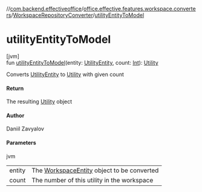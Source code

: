 //[com.backend.effectiveoffice](../../../index.md)/[office.effective.features.workspace.converters](../index.md)/[WorkspaceRepositoryConverter](index.md)/[utilityEntityToModel](utility-entity-to-model.md)

# utilityEntityToModel

[jvm]\
fun [utilityEntityToModel](utility-entity-to-model.md)(entity: [UtilityEntity](../../office.effective.features.workspace.repository/-utility-entity/index.md), count: [Int](https://kotlinlang.org/api/latest/jvm/stdlib/kotlin/-int/index.html)): [Utility](../../office.effective.model/-utility/index.md)

Converts [UtilityEntity](../../office.effective.features.workspace.repository/-utility-entity/index.md) to [Utility](../../office.effective.model/-utility/index.md) with given count

#### Return

The resulting [Utility](../../office.effective.model/-utility/index.md) object

#### Author

Daniil Zavyalov

#### Parameters

jvm

| | |
|---|---|
| entity | The [WorkspaceEntity](../../office.effective.features.workspace.repository/-workspace-entity/index.md) object to be converted |
| count | The number of this utility in the workspace |
